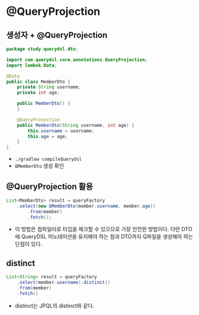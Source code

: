 # @QueryProjection
## 생성자 + @QueryProjection
```java
package study.querydsl.dto;

import com.querydsl.core.annotations.QueryProjection;
import lombok.Data;

@Data
public class MemberDto {
    private String username;
    private int age;

    public MemberDto() {
    }

    @QueryProjection
    public MemberDto(String username, int age) {
        this.username = username;
        this.age = age;
    }
}
```
- `./gradlew compileQuerydsl`
- `QMemberDto` 생성 확인

## @QueryProjection 활용
```java
List<MemberDto> result = queryFactory
    .select(new QMemberDto(member.username, member.age))
        .from(member)
        .fetch();
```
- 이 방법은 컴파일러로 타입을 체크할 수 있으므로 가장 안전한 방법이다. 다만 DTO에 QueryDSL
어노테이션을 유지해야 하는 점과 DTO까지 Q파일을 생성해야 하는 단점이 있다.
  
## distinct
```java
List<String> result = queryFactory
    .select(member.username).distinct()
    .from(member)
    .fetch()
```
- distinct는 JPQL의 distinct와 같다.
